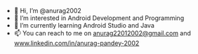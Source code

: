 - 👋 Hi, I’m @anurag2002
- 👀 I’m interested in Android Development and Programming
- 🌱 I’m currently learning Android Studio and Java
- 📫 You can reach to me on anurag22012002@gmail.com and www.linkedin.com/in/anurag-pandey-2002

<!---
anurag2002/anurag2002 is a ✨ special ✨ repository because its `README.md` (this file) appears on your GitHub profile.
You can click the Preview link to take a look at your changes.
--->
